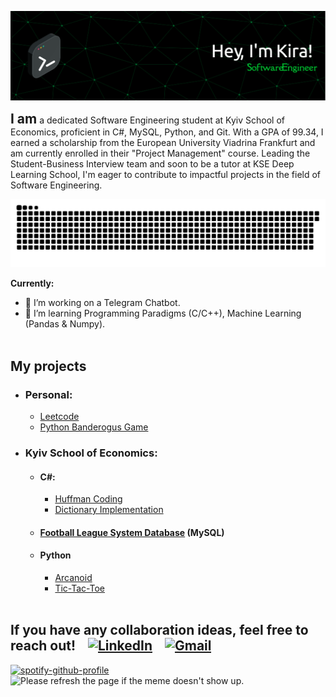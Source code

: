 ![Header](https://github.com/kzholtikova/kzholtikova/blob/main/src/github-header-img.png)
<h2 style="display:inline;">I am</h2> a dedicated Software Engineering student at Kyiv School of Economics, proficient in C#, MySQL, Python, and Git. With a GPA of 99.34, I earned a scholarship from the European University Viadrina Frankfurt and am currently enrolled in their "Project Management" course. Leading the Student-Business Interview team and soon to be a tutor at KSE Deep Learning School, I'm eager to contribute to impactful projects in the field of Software Engineering.

![Contribution](https://github.com/kzholtikova/kzholtikova/blob/output/github-contribution-grid-snake.svg)

**Currently:**
  - 🤫 I’m working on a Telegram Chatbot.
  - 🌱 I’m learning Programming Paradigms (C/C++), Machine Learning (Pandas & Numpy).<br><br>

<!-- - 👯 I’m looking to collaborate on ...  -->
## My projects
- ### Personal:
  - [Leetcode](https://github.com/kzholtikova/leetcode-solutions)
  - [Python Banderogus Game](https://github.com/kzholtikova/banderogus-game) 
- ### Kyiv School of Economics:
  - #### C#:
    - [Huffman Coding](https://github.com/kzholtikova/huffman-coding-ivelmakina-kzholtikova)
    - [Dictionary Implementation](https://github.com/kzholtikova/dictionary-ivelmakina-kzholtikova)
  - #### [Football League System Database](https://github.com/kzholtikova/football-league-database) (MySQL)
  - #### Python
    - [Arcanoid](https://github.com/kzholtikova/arcanoid)
    - [Tic-Tac-Toe](https://github.com/kzholtikova/tic-tac-toe-kzholtikova-ivelmakina)
<br><br>

<h2>If you have any collaboration ideas, feel free to reach out!&nbsp;&nbsp;&nbsp;&nbsp;<a href="https://www.linkedin.com/in/kzholtikova/"><img src="https://th.bing.com/th/id/OIP.ozDiSGJlUqI6815cRlJiNAHaHa?w=194&h=195&c=7&r=0&o=5&dpr=2&pid=1.7" alt="LinkedIn" width="30"></a>&nbsp;&nbsp;&nbsp;&nbsp;<a href="mailto:kzholtikova@kse.org.ua"><img src="https://e1.pngegg.com/pngimages/500/986/png-clipart-logo-google-e-mail-gmail-g-suite-logiciel-informatique-compte-google-adresse-de-rebond-google-drive.png" alt="Gmail" width="30"></a></h2>

<a href="https://github.com/kittinan/spotify-github-profile"><img src="https://spotify-github-profile.vercel.app/api/view?uid=31j23tthlqfsqyhawqrip26vzrte&cover_image=true&theme=default&show_offline=false&background_color=121212&interchange=false&bar_color_cover=false" height="400" alt="spotify-github-profile"></a>&nbsp;&nbsp;&nbsp;<img src='https://random-memer-production-792a.up.railway.app/' height="400" title="Meme" alt="Please refresh the page if the meme doesn't show up.">
